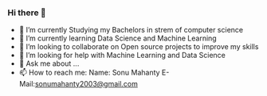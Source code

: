 ### Hi there 👋

<!--
**Sonu-rgukt/Sonu-rgukt** is a ✨ _special_ ✨ repository because its `README.md` (this file) appears on your GitHub profile.

Here are some ideas to get you started:-->

- 🔭 I’m currently Studying my Bachelors in strem of computer science 
- 🌱 I’m currently learning Data Science and Machine Learning 
- 👯 I’m looking to collaborate on Open source projects to improve my skills 
- 🤔 I’m looking for help with Machine Learning and Data Science
- 💬 Ask me about ...
- 📫 How to reach me: Name: Sonu Mahanty
                      E-Mail:sonumahanty2003@gmail.com
<!-- - 😄 Pronouns: ...
- ⚡ Fun fact: ...
-->
